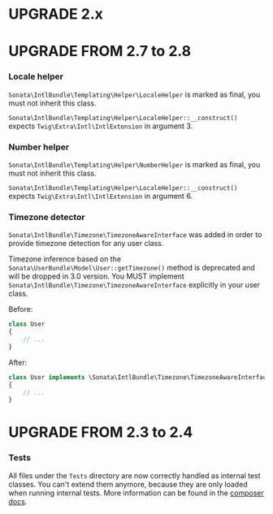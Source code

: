 UPGRADE 2.x
===========

UPGRADE FROM 2.7 to 2.8
=======================

### Locale helper

``Sonata\IntlBundle\Templating\Helper\LocaleHelper`` is marked as final, you must
not inherit this class.

``Sonata\IntlBundle\Templating\Helper\LocaleHelper::__construct()`` expects ``Twig\Extra\Intl\IntlExtension``
in argument 3.

### Number helper

``Sonata\IntlBundle\Templating\Helper\NumberHelper`` is marked as final, you must
not inherit this class.

``Sonata\IntlBundle\Templating\Helper\LocaleHelper::__construct()`` expects ``Twig\Extra\Intl\IntlExtension``
in argument 6.

### Timezone detector

``Sonata\IntlBundle\Timezone\TimezoneAwareInterface`` was added in order to provide
timezone detection for any user class.

Timezone inference based on the ``Sonata\UserBundle\Model\User::getTimezone()`` method
is deprecated and will be dropped in 3.0 version.
You MUST implement ``Sonata\IntlBundle\Timezone\TimezoneAwareInterface`` explicitly
in your user class.

Before:
```php
class User
{
    // ...
}
```

After:
```php
class User implements \Sonata\IntlBundle\Timezone\TimezoneAwareInterface
{
    // ...
}
```

UPGRADE FROM 2.3 to 2.4
=======================

### Tests

All files under the ``Tests`` directory are now correctly handled as internal test classes.
You can't extend them anymore, because they are only loaded when running internal tests.
More information can be found in the [composer docs](https://getcomposer.org/doc/04-schema.md#autoload-dev).
